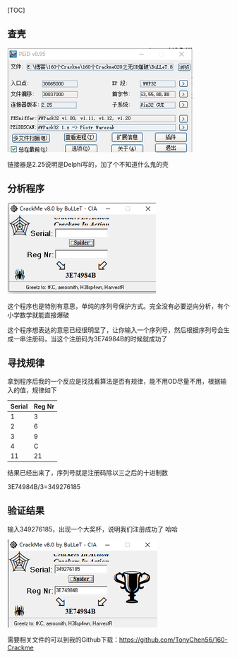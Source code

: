 [TOC]

## 查壳

![1554622539604](assets/1554622539604.png)

链接器是2.25说明是Delphi写的，加了个不知道什么鬼的壳

## 分析程序

![1554621911027](assets/1554621911027.png)

这个程序也是特别有意思，单纯的序列号保护方式。完全没有必要逆向分析，有个小学数学就能直接爆破

这个程序想表达的意思已经很明显了，让你输入一个序列号，然后根据序列号会生成一串注册码，当这个注册码为3E74984B的时候就成功了

## 寻找规律 

拿到程序后我的一个反应是找找看算法是否有规律，能不用OD尽量不用，根据输入的值，规律如下

| Serial | Reg Nr |
| ------ | ------ |
| 1      | 3      |
| 2      | 6      |
| 3      | 9      |
| 4      | C      |
| 11     | 21     |

结果已经出来了，序列号就是注册码除以三之后的十进制数

3E74984B/3=349276185

## 验证结果

输入349276185，出现一个大奖杯，说明我们注册成功了 哈哈

![1554622442901](assets/1554622442901.png)

需要相关文件的可以到我的Github下载：https://github.com/TonyChen56/160-Crackme